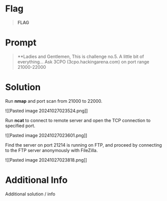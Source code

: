 # Flag

> **FLAG**

# Prompt

> **Ladies and Gentlemen,
> This is challenge no.5.
> A little bit of everything...
> Ask 3CPO (3cpo.hackingarena.com) on port range 21000-22000

# Solution

Run **nmap** and port scan from 21000 to 22000. 

![[Pasted image 20241027023524.png]]

Run **ncat** to connect to remote server and open the TCP connection to specified port.

![[Pasted image 20241027023601.png]]

Find the server on port 21214 is running on FTP, and proceed by connecting to the FTP server anonymously with FileZilla.

![[Pasted image 20241027023818.png]]
# Additional Info

Additional solution / info